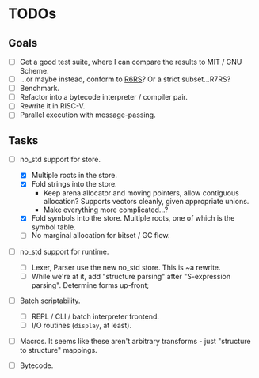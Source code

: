 # TODOs

## Goals

- [ ] Get a good test suite, where I can compare the results to MIT / GNU Scheme.
- [ ] ...or maybe instead, conform to [R6RS]? Or a strict subset...R7RS?
- [ ] Benchmark.
- [ ] Refactor into a bytecode interpreter / compiler pair.
- [ ] Rewrite it in RISC-V.
- [ ] Parallel execution with message-passing.

## Tasks

- [ ] no_std support for store.
  - [x] Multiple roots in the store.
  - [x] Fold strings into the store.
    - Keep arena allocator and moving pointers, allow contiguous allocation?
      Supports vectors cleanly, given appropriate unions.
    - Make everything more complicated...?
  - [x] Fold symbols into the store. Multiple roots, one of which is the symbol table.
  - [ ] No marginal allocation for bitset / GC flow.
- [ ] no_std support for runtime.
  - [ ] Lexer, Parser use the new no_std store. This is ~a rewrite.
  - [ ] While we're at it, add "structure parsing" after "S-expression parsing".
        Determine forms up-front;   
- [ ] Batch scriptability.
    - [ ] REPL / CLI / batch interpreter frontend.
    - [ ] I/O routines (`display`, at least).
- [ ] Macros.
  It seems like these aren't arbitrary transforms - just "structure to structure"
  mappings.
- [ ] Bytecode.


[R6RS]: https://www.r6rs.org/final/r6rs.pdf
